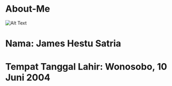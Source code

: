# About-Me
![Alt Text](https://github.com/leo-chan1020/About-Me/blob/master/20190426_163416.jpg)
# Nama: James Hestu Satria
# Tempat Tanggal Lahir: Wonosobo, 10 Juni 2004
